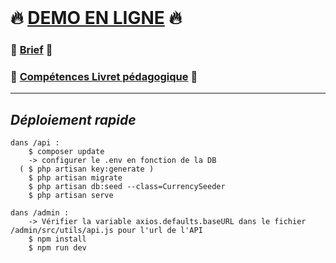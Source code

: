 <br id="toppage"/>

# :fire: <a href="https://eval-em-aout-2022.vercel.app/"  target="_blank" rel="noopenner noreferrer" >DEMO EN LIGNE</a> :fire:



### :closed_book: <a target="_blank" rel="noopenner noreferrer" href="https://github.com/BastosC/eval-em-aout-2022/raw/master/documentation/Brief.pdf">Brief</a> :closed_book:

### :green_book: <a target="_blank" rel="noopenner noreferrer" href="https://github.com/BastosC/eval-em-aout-2022/raw/master/documentation/Compétences-Livret-Pédagogique.pdf">Compétences Livret pédagogique</a> :green_book:

<!-- ### :newspaper: <a target="_blank" rel="noopenner noreferrer" href="https://github.com/BastosC/eval-em-laravel-2022/blob/main/documentation/Diagramme-Tables-SQL.jpg">Diagrame tables SQL</a> :newspaper: -->

<hr />

## <i>Déploiement rapide</i>

    dans /api :
        $ composer update
        -> configurer le .env en fonction de la DB 
      ( $ php artisan key:generate )
        $ php artisan migrate
        $ php artisan db:seed --class=CurrencySeeder 
        $ php artisan serve

    dans /admin :
        -> Vérifier la variable axios.defaults.baseURL dans le fichier /admin/src/utils/api.js pour l'url de l'API
        $ npm install
        $ npm run dev


<!-- 
<hr />

-   ### 1. Mise en place & compréhension du projet

    -   #### [1.1 - Description du projet](#section-1-1)
    -   #### [1.2 - Contexte et Méthode de travail](#section-1-2)

-   ### 2. Cahier des charges / Respect du brief / Livrables Annexes

    -   #### [2.1 - Libertés](#section-2-1)
    -   #### [2.2 - Contraintes de développement](#section-2-3)
    -   #### [2.3 - L'administraton](#section-2-2)
    -   #### [2.4 - L'API](#section-2-4)
    -   #### [2.6 - Analyse client](#section-2-6)
    -   #### [2.7 - Choix technologiques](#section-2-7)
    -   #### [2.9 - Liste fonctionelle](#section-2-9)
    -   #### [2.10 - Diagramme de la base de données](#section-2-10)
    -   #### [2.11 - Documentation de l'API](#section-2-11)
    -   #### [2.12 - Adresse github / Versioning / Hébergement / Démo](#section-2-12)
    -   #### [2.13 - Wireframe de la partie front de l'adminsitration'](#section-2-13)

-   ### 3. Livret pédagogique - Analyser des besoins et définir le périmètre technique d’un projet - RNCP34569BC<u>01</u>

    -   #### [3.1 - Analyser les problématiques du client afin de proposer une solution adaptée aux contraintes de ce dernier en prenant en compte ses objectifs, ses capacités financières et techniques. ](#section-3-1)
    -   #### [3.2 - Analyser la demande client en vue d'établir une liste fonctionnelle exhaustive en décomposant chaque demande en fonctionnalité technique. ](#section-3-2)
    -   #### [3.3 - Traduire la liste fonctionnelle en cahier des charges afin d'établir les solutions technologiques adaptées en sélectionnant les langages, middleware et outils appropriés. ](#section-3-3)
    -   #### [3.4 - évaluer la quantité de travail nécessaire afin d'établir le coût de développement du projet, en calculant le nombre de jour de travail à partir des ressources en présence. ](#section-3-4)
    -   #### [3.5 - Organiser une veille technologique afin d'analyser l'évolution des technologies et les innovations du métier en utilisant des outils de collecte et d'organisation de l'information.](#section-3-5)

-   ### 4. Livret pédagogique - Développer les comportements de l'interface front-end - RNCP34569BC<u>03</u>

    -   #### [3.1 - Programmer les scripts Javascript dans le but de rendre l'interface réactive, animée et conforme aux exigeances de la conception, en employant des librairies tierces dédiées à ce type d'action. ](#section-3-1)
    -   #### [3.2 - Programmer les scripts Javascript afin d'envoyer ou de recevoir des données à un serveur, en employant des librairies tierces dédiées à ce type d'action (type Firebase). ](#section-3-2)
    -   #### [3.3 - Mettre en œuvre des services de collecte et d'analyse d'information des visiteurs (type Google Analytics) en vue de produire des données pertinentes pour l'évolution du produit. ](#section-3-3)
    -   #### [3.4 - Organiser une méthode de recettage de la partie back-end en vue d'assurer la conformité du produit final avec le cahier des charges en regroupant les résultats des tests effectués par le chef de projet, le client et le développeur. ](#section-3-4)

-   ### 5. Livret pédagogique - Développer les comportements de l'interface back-end - RNCP34569BC<u>04</u>

    -   #### [4.1 - Installer un serveur de test et de production en vue d'un développement par étape cohérent en installant plusieurs environnements de travail identiques. ](#section-4-1)
    -   #### [4.2 - Analyser la structure des données et établir un schéma de base de données et leurs relations en vue d'un déploiement sur plusieurs environnements, en utilisant un outil de modélisation de schémas adapté. ](#section-4-2)
    -   #### [4.3 - Installer et configurer des bases de données permettant de réaliser des requêtes performantes et adaptées aux fonctionnalités des produits. ](#section-4-3)
    -   #### [4.4 - Concevoir et développer une interface d'administration complète et sécurisée à l'attention du client afin qu'il puisse gérer ses données de manière autonome, en utilisant les outils et les frameworks adaptés.](#section-4-4)
    -   #### [4.5 - Programmer l'architecture back-end du produit afin qu'il soit conforme aux standards actuels de ce type de produit.](#section-4-5)
    -   #### [4.6 - Programmer les fonctionnalités back-end du produit en vue de remplir la liste fonctionnelle à réaliser, énoncée dans le cahier des charges. ](#section-4-6)
    -   #### [4.7 - Programmer l'interface (API) d'envoi et de réception de données sécurisées afin de permettre une actualisation asynchrone de l'interface en utilisant les briques HTTP du système choisi.](#section-4-7)
    -   #### [4.8 - Mettre en œuvre les protocoles de sécurité et les bonnes pratiques de développement afin d'assurer la confidentialité des données client. ](#section-4-8)
    -   #### [4.9 - Organiser une méthode de recettage de la partie back-end en vue d'assurer la conformité du produit final avec le cahier des charges en regroupant les résultats des tests effectués par le chef de projet, le client et le développeur.](#section-4-9)
    -   #### [4.10 - Élaborer un système de maintenance afin d'offrir au client la pérennité et l'évolution du produit.](#section-4-10)


-   ### 6. Divers
    -   #### [6.1 - Développeur](#section-5-1)
    -   #### [6.2 - Technologies utilisées](#section-5-2)

<br/>
<hr/>
<br/>

# <u>1. Mise en place & compréhension du projet</u>

<div id="section-1-1">
    <h4>1.2 Description du projet  <small><a href="#toppage">↑↑↑</a></small></h4>
Vous venez d’être recruté comme développeur par Philippe - directeur d’une toute nouvelle
startup nommée MoneyValue afin de développer une plateforme de conversion monétaire.
MoneyValue travaille dans le domaine de la finance.
L’objectif de ce service public et gratuit est d’acquérir des données sur les conversions les plus
demandées.
L’objectif est de développer une API REST utilisable par des développeurs externes et qui
permet de convertir des devises en d’autres devises.
Vous devez également développer l’administration de l’API qui permet de gérer les devises
mises à disposition.

> Plus de détails dans le [Brief](https://github.com/BastosC/eval-em-laravel-2022/raw/main/Brief.pdf)

</div>

<div id="section-1-2">
    <h4>1.2 Contexte et Méthode de travail <small><a href="#toppage">↑↑↑</a></small></h4>

Le site web que vous allez développer doit impérativement répondre à ces critères : 
⦁ L’API doit être développée avec le framework Laravel et la base de donnée MySQL
⦁ L’administration doit être développée coté front avec le framework Vue.js
⦁ Les produits doivent répondre aux demandes décrites dans le cahier des charges

<b>Temps octroyé pour réaliser ce projet : 7 Jours</b>

    J'ai choisi réaliser les tâches dans cet ordre :
 
      Jour 1 - Compréhension du projet et planification de la stratégie de développement.
      Jour 2 - Intégration de la maquette en Vue.js.
      Jour 3 - Mise en place de laravel et automatisation pour l'hébergement.
      Jour 4 - Réalisation du diagramme de tables SQL puis de tout les éléments backends .
      Jour 5 - Connexion backend avec le front-end réalisé précedemment.
      Jour 6 - Rédaction de la documentation & reviews de bugs.

</div>





# <u>2. Points du brief</u>

☑️✅🅾️

<div id="section-2-1">
    <h3>2.1 Libertés <small><a href="#toppage">↑↑↑</a></small></h3>
   <ul>
   <li>✅ Vous êtes libre d’utiliser les librairies tierces dont vous avez besoin</li>
   <p>Aucunes librairies tierces utilisés</p>
   <li>☑️ Vous êtes libre d’utiliser les API et services tiers nécessaires</li>
   <p>Aucunes librairies tierces utilisés</p>
   <li>☑️ Vous êtes libre d’ajouter des fonctionnalités EN PLUS de la demande client</li>
   <p>Aucunes librairies tierces utilisés</p>
   </ul>
</div>

<div id="section-2-3">
    <h3>2.3 Contraintes de développement <small><a href="#toppage">↑↑↑</a></small></h3>
     <ul>
     <li>🅾️ L’anglais sera toujours utilisé pour les champs et les variables</li>
        <p>...</p>
            <li>🅾️ On utilisera le nommage en camelCase / PascalCase pour le nommage des fonctions et
        variables et nom des classes (gérées automatiquement par la CLI de Laravel)</li>
        <p>...</p>
            <li>🅾️ Les méthodes et propriétés doivent être toujours commentées</li>
        <p>...</p>
            <li>🅾️ Vous utiliserez la technique du contrôleur de ressource de Laravel pour le CRUD de
        ressource.</li>
        <p>...</p>
            <li>🅾️ Vous utiliserez le service de validation de Laravel pour la gestion des formulaires.</li>
        <p>...</p>
            <li>🅾️ Les données seront récupérées/traitées dans le code à l’aide du composant Eloquent de
        Laravel.</li>
        <p>...</p>
                <li>🅾️  Vous devez mettre en place un github pour versionner votre code</li>
        <p>...</p>
                <li>🅾️ Vous devez mettre en place des migrations et des seeders pour la base de données.</li>
        <p>...</p>
     </ul>
</div>

<div id="section-2-4">
    <h3>2.4 L'administration <small><a href="#toppage">↑↑↑</a></small></h3>
    <ul>
     <li>🅾️ S’identifier et accéder à l’administration privée</li>
   <p>...</p>
      <li>🅾️ Visualiser la liste des pairs supportées</li>
   <p>...</p>
      <li>🅾️ Ajouter, modifier ou supprimer une paire de conversion</li>
   <p>...</p>
      <li>🅾️ Visualiser le nombre de requêtes effectuées pour chaque pair.</li>
   <p>...</p>
     </ul>
</div>

<div id="section-2-5">
    <h3>2.5 L'API <small><a href="#toppage">↑↑↑</a></small></h3>
     <ul>
     <li>🅾️ L’API est de type REST et permet à un développeur tierce de convertir des devises en d’autres
devises</li>
   <p>...</p>
      <li>🅾️ Le endpoint de l’API devra être : /api</li>
   <p>...</p>
      <li>🅾️ Savoir si le service est fonctionnel</li>
   <p>...</p>
      <li>🅾️ Récupérer la liste des pairs de conversion supportées.</li>
   <p>...</p>
    <li>🅾️ Convertir une quantité de devise suivant une paire existante.</li>
   <p>...</p>
     </ul>
</div>

<div id="section-2-6">
    <h3>2.6 Les données <small><a href="#toppage">↑↑↑</a></small></h3>
  <ul>
     <li>🅾️ Devises - 
Chaque devise est identifiée par 3 lettres</li>
   <p>...</p>
      <li>🅾️ Paires - 
Chaque paire possède un taux de conversion fixe entre deux devises</li>
   <p>...</p>
      <li>🅾️ Paires - Les conversions doivent pouvoir se faire dans les deux sens
</li>
   <p>...</p>
      <li>🅾️ Conversion - 
Le décompte du nombre de conversion est attaché à chaque paire.</li>
   <p>...</p>
     </ul>
</div>

<div id="section-2-7">
    <h3>2.7 Analyse client <small><a href="#toppage">↑↑↑</a></small></h3>
    Reformuler ici avec vos mots votre compréhension de moneyValue - votre client - et des
implications techniques que cela engendre.

   ...
</div>

<div id="section-2-8">
    <h3>2.8 Choix technologiques<small><a href="#toppage">↑↑↑</a></small></h3>
  Motivez vos choix technologiques, aussi bien côté administration (front) que du côté de l’API
(back)
</div>

<div id="section-2-8">
    <h3>2.8 Evaluation du temps de travail<small><a href="#toppage">↑↑↑</a></small></h3>
 
 <a href="#section-1-2">Voir section "1.2 Contexte et Méthode de travail"</a>
</div>

<div id="section-2-9">
    <h3>2.9 Liste fonctionelle <small><a href="#toppage">↑↑↑</a></small></h3>
Listez de manière exhaustive les fonctionnalités à développer (administration et API)

Recettage
Faites un tableau avec comme entrée la liste fonctionnelle, et comme sortie si la fonctionnalité
est opérationnelle ou non opérationnelle (ou possède un bug, une limitation …)
</div>

<div id="section-2-10">
    <h3>2.10 Diagramme de la base de données <small><a href="#toppage">↑↑↑</a></small></h3>
  Insérez ici un diagramme des tables MySQL (réalisé sur feuille de papier ou à l’aide d’un logiciel
dédié, tel que mySql Worksbench)
Dans ce but expliciter les relations dans votre schéma : représentez les à l'aide de "flèches"
normalisées entre les tables ou entités.
</div>

<div id="section-2-11">
    <h3>2.11  Documentation de l'API<small><a href="#toppage">↑↑↑</a></small></h3>
Rédigez de manière succincte :
<li>1. les différentes URL de l’API REST (avec le verbe HTTP)</li>
<p>...</p>
<li>2. Leur fonctionnalité</li>
<p>...</p>
<li>3. Les données retournées</li>
<p>...</p>
<li>4. Les message d’erreur possible</li>
<p>...</p>
</div>

<div id="section-2-12">
    <h3>2.12  Adresse github / Versioning / Hébergement / Démo <small><a href="#toppage">↑↑↑</a></small></h3>
    <p>Adresse Gihtub :</p> 
    <p>Adresse Démo :</p> 

    L'api est hébergé gratuitement avec heroku.
    Le versionning est gérée avec github actions, paramétré à l'aide de heroku.
    Le lien de démo est sychroniser automatiquement avec la branche master de ce projet.
    
</div>

<div id="section-2-13">
    <h3>2.13  Wireframe de la partie front de l'adminsitration <small><a href="#toppage">↑↑↑</a></small></h3>
   ...
</div>



# <u>3. Points Front-end du livret pédagogique</u>

<div id="section-3-1">
    <h4>3.1 - Analyser la maquette graphique fournie, afin d'établir un zoning, un wireframe et une liste de composants identiques, en dissociant les différents éléments constitutifs de l'interface. <small><a href="#toppage">↑↑↑</a></small></h4>
   ...
</div>

<div id="section-3-2">
    <h4>3.2 Rédiger le code HTML et CSS afin de restituer précisément la maquette graphique, en respectant les normes établies par le World Wide Web Consortium (W3C) et l'hétérogénéité des dispositifs d'affichage <small><a href="#toppage">↑↑↑</a></small></h4>
   ...
</div>

<div id="section-3-3">
    <h4>3.3 Optimiser et/ou redimensionner les images, les sons et les vidéos afin de réduire les temps de chargement, en utilisant les logiciels d'édition appropriés. <small><a href="#toppage">↑↑↑</a></small></h4>
   ...
</div>

<div id="section-3-4">
    <h4>3.4 Rédiger les feuilles de style CSS afin de rendre fluides ou redimensionnables les éléments de la maquette graphique.  <small><a href="#toppage">↑↑↑</a></small></h4>
   ...
</div>

<div id="section-3-5">
    <h4>3.5 Mettre en œuvre les normes techniques établies par le Web Accessibility Initiative (WAI) du World Wide Web Consortium (W3C) afin de réduire ou supprimer les obstacles à l'accès au contenu pour les personnes en situation de handicap.  <small><a href="#toppage">↑↑↑</a></small></h4>
   ...
</div>

# <u>4. Points Back-end du livret pédagogique</u>

<div id="section-4-1">
    <h4>4.1 Installer un serveur de test et de production en vue d'un développement par étape cohérent en installant plusieurs environnements de travail identiques. <small><a href="#toppage">↑↑↑</a></small></h4>
   ...
</div>

<div id="section-4-2">
    <h4>4.2 Analyser la structure des données et établir un schéma de base de données et leurs relations en vue d'un déploiement sur plusieurs environnements, en utilisant un outil de modélisation de schémas adapté. <small><a href="#toppage">↑↑↑</a></small></h4>
   ...
</div>

<div id="section-4-3">
    <h4>4.3 Installer et configurer des bases de données permettant de réaliser des requêtes performantes et adaptées aux fonctionnalités des produits. <small><a href="#toppage">↑↑↑</a></small></h4>
   ...
</div>

<div id="section-4-4">
    <h4>4.4 Concevoir et développer une interface d'administration complète et sécurisée à l'attention du client afin qu'il puisse gérer ses données de manière autonome, en utilisant les outils et les frameworks adaptés. <small><a href="#toppage">↑↑↑</a></small></h4>
   ...
</div>

<div id="section-4-5">
    <h4>4.5 Programmer l'architecture back-end du produit afin qu'il soit conforme aux standards actuels de ce type de produit. <small><a href="#toppage">↑↑↑</a></small></h4>
   ...
</div>

<div id="section-4-6">
    <h4>4.6 Programmer les fonctionnalités back-end du produit en vue de remplir la liste fonctionnelle à réaliser, énoncée dans le cahier des charges. <small><a href="#toppage">↑↑↑</a></small></h4>
   ...
</div>

<div id="section-4-7">
    <h4>4.7 Programmer l'interface (API) d'envoi et de réception de données sécurisées afin de permettre une actualisation asynchrone de l'interface en utilisant les briques HTTP du système choisi. <small><a href="#toppage">↑↑↑</a></small></h4>
   ...
</div>

<div id="section-4-8">
    <h4>4.8 Mettre en œuvre les protocoles de sécurité et les bonnes pratiques de développement afin d'assurer la confidentialité des données client. <small><a href="#toppage">↑↑↑</a></small></h4>
   ...
</div>

<div id="section-4-9">
    <h4>4.9 Organiser une méthode de recettage de la partie back-end en vue d'assurer la conformité du produit final avec le cahier des charges en regroupant les résultats des tests effectués par le chef de projet, le client et le développeur. <small><a href="#toppage">↑↑↑</a></small></h4>
   ...
</div>

# <u>6. Divers</u>

<div id="section-6-1">
    <h3>5.1 Développeur<small><a href="#toppage">↑↑↑</a></small></h3>
    <h5>Bastien CHANTREL</h5>
    <p>étudiant à l'école multimédia depuis 2018</p>
    <a href="https://fr.linkedin.com/in/bastien-chantrel" target='_blank' rel="noopenner noreferrer">Linkedin</a>
</div>

<div id="section-6-2">
    <h3>5.2 Technologies utilisées<small><a href="#toppage">↑↑↑</a></small></h3>
   <ul>
       <li> 
        <a href="https://vuejs.org/" target='_blank' rel="noopenner noreferrer">Vue.js</a>
    </li>
     <li> 
        <a href="https://www.php.net/" target='_blank' rel="noopenner noreferrer">PHP</a>
    </li>
     <li> 
        <a href="https://www.mysql.com/fr/" target='_blank' rel="noopenner noreferrer">MySQL</a>
    </li>
       <li> 
        <a href="https://laravel.com/" target='_blank' rel="noopenner noreferrer">Laravel</a>
    </li>
         <li> 
        <a href="https://fr.linkedin.com/in/bastien-chantrel" target='_blank' rel="noopenner noreferrer">SQL Workbench</a>
    </li>
        <li> 
        <a href="https://www.heroku.com/home" target='_blank' rel="noopenner noreferrer">Heroku</a>
    </li>
   </ul>
</div> -->
